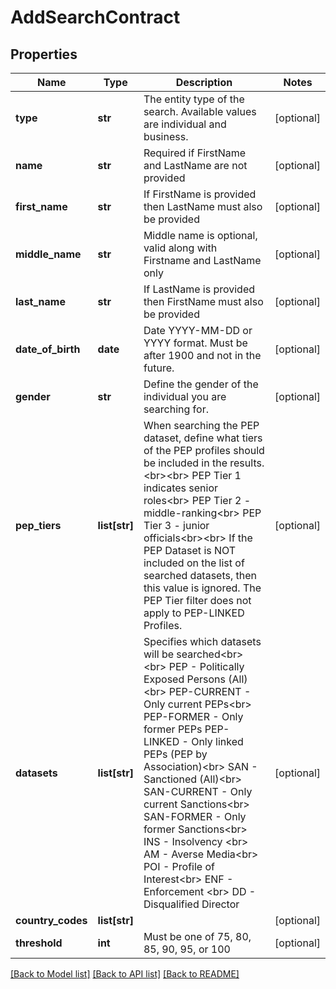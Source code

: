 # AddSearchContract

## Properties
Name | Type | Description | Notes
------------ | ------------- | ------------- | -------------
**type** | **str** | The entity type of the search. Available values are individual and business. | [optional] 
**name** | **str** | Required if FirstName and LastName are not provided | [optional] 
**first_name** | **str** | If FirstName is provided then LastName must also be provided | [optional] 
**middle_name** | **str** | Middle name is optional, valid along with Firstname and LastName only | [optional] 
**last_name** | **str** | If LastName is provided then FirstName must also be provided | [optional] 
**date_of_birth** | **date** | Date YYYY-MM-DD or YYYY format. Must be after 1900 and not in the future. | [optional] 
**gender** | **str** | Define the gender of the individual you are searching for. | [optional] 
**pep_tiers** | **list[str]** | When searching the PEP dataset, define what tiers of the PEP profiles should be included in the results.&lt;br&gt;&lt;br&gt; PEP Tier 1 indicates senior roles&lt;br&gt; PEP Tier 2 - middle-ranking&lt;br&gt; PEP Tier 3 - junior officials&lt;br&gt;&lt;br&gt; If the PEP Dataset is NOT included on the list of searched datasets, then this value is ignored. The PEP Tier filter does not apply to PEP-LINKED Profiles. | [optional] 
**datasets** | **list[str]** | Specifies which datasets will be searched&lt;br&gt;&lt;br&gt; PEP - Politically Exposed Persons (All)&lt;br&gt; PEP-CURRENT - Only current PEPs&lt;br&gt; PEP-FORMER - Only former PEPs PEP-LINKED - Only linked PEPs (PEP by Association)&lt;br&gt; SAN - Sanctioned (All)&lt;br&gt; SAN-CURRENT - Only current Sanctions&lt;br&gt; SAN-FORMER - Only former Sanctions&lt;br&gt; INS - Insolvency &lt;br&gt; AM - Averse Media&lt;br&gt; POI - Profile of Interest&lt;br&gt; ENF - Enforcement &lt;br&gt; DD - Disqualified Director | [optional] 
**country_codes** | **list[str]** |  | [optional] 
**threshold** | **int** | Must be one of 75, 80, 85, 90, 95, or 100 | [optional] 

[[Back to Model list]](../README.md#documentation-for-models) [[Back to API list]](../README.md#documentation-for-api-endpoints) [[Back to README]](../README.md)

